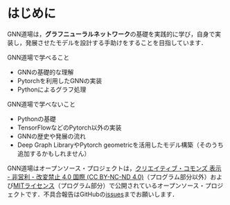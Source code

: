 # はじめに

GNN道場は，**グラフニューラルネットワーク**の基礎を実践的に学び，自身で実装し，発展させたモデルを設計する手助けをすることを目指しています．


GNN道場で学べること
 * GNNの基礎的な理解
 * Pytorchを利用したGNNの実装
 * Pythonによるグラフ処理

GNN道場で学べないこと
 * Pythonの基礎
 * TensorFlowなどのPytorch以外の実装
 * GNNの歴史や発展の流れ
 * Deep Graph LibraryやPytorch geometricを活用したモデル構築（そのうち追加するかもしれません）


GNN道場はオープンソース・プロジェクトは，[クリエイティブ・コモンズ 表示 - 非営利 - 改変禁止 4.0 国際 (CC BY-NC-ND 4.0)](https://creativecommons.org/licenses/by-nc-nd/4.0/deed.ja)（プログラム部分以外）および[MITライセンス](https://opensource.org/licenses/MIT)（プログラム部分）で公開されているオープンソース・プロジェクトです．不具合報告はGitHubの[issues](https://github.com/yuya-s/GNNDojo/issues)までお願いします．
